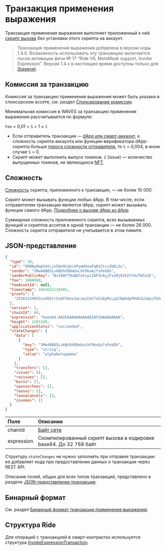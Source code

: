 # Транзакция применения выражения

Транзакция применения выражения выполняет приложенный к ней [скрипт вызова](/ru/ride/v6/script/script-types/call-script) без установки этого скрипта на аккаунт.

> Транзакция применения выражения добавлена в версии ноды 1.4.0. Возможность использовать эту транзакцию включается после активации фичи №&nbsp;17 “Ride V6, MetaMask support, Invoke Expression”. Версии 1.4.x в настоящее время доступны только для [Stagenet](/ru/blockchain/blockchain-network/).

## Комиссия за транзакцию

Комиссия за транзакцию применения выражения может быть указана в спонсорском ассете, см. раздел [Спонсирование комиссии](/ru/blockchain/waves-protocol/sponsored-fee).

Минимальная комиссия в WAVES за транзакцию применения выражения рассчитывается по формуле:

`Fee` = 0,01 + `S` + 1 × `I`

* Если отправитель транзакции — [dApp или смарт-аккаунт](/ru/blockchain/account/dapp), а сложность скрипта аккаунта или функции-верификатора dApp-скрипта больше [порога сложности отправителя](/ru/ride/limits/), то `S` = 0,004, в ином случае `S` = 0.
* Скрипт может выполнить выпуск токенов. `I` (issue) — количество выпущенных токенов, не являющихся [NFT](/ru/blockchain/token/non-fungible-token).

## Сложность

[Сложность](/ru/ride/base-concepts/complexity) скрипта, приложенного к транзакции, — не более 10&nbsp;000.

Скрипт может вызывать функции любых dApp. В том числе, если отправителем транзакции является dApp, скрипт может вызывать функции самого dApp. [Подробнее о вызове dApp из dApp](/ru/ride/advanced/dapp-to-dapp)

Суммарная сложность приложенного скрипта, всех вызываемых функций и скриптов ассетов в одной транзакции — не более 26&nbsp;000. Сложность скрипта отправителя не учитывается в этом лимите.

## JSON-представление

```json
{
  "type": 18,
  "id": "DN9Ny8mph4tLjn58e9CqhckPymH9zwPqBSZtcv2bBi3u",
  "sender": "3Mw48B85LvkBUhhDDmUvLhF9koAzfsPekDb",
  "senderPublicKey": "BvJEWY79uQEFetuyiZAF5U4yjPioMj9J6ZrF9uTNfe3E",
  "fee": 1000000,
  "feeAssetId": null,
  "timestamp": 1601652119485,
  "proofs": [
    "2536V2349X3cuVEK1rSxQf3HneJwLimjCmCfoG1QyMLLq1CNp6dpPKUG3Lb4pu76XqLe3nWyo3HAEwGoALgBhxkF"
  ],
  "version": 1,
  "chainId": 84,
  "expression": "base64:AAIEAAAAAAAAAAQIAhIAAAAAAAAA",
  "height": 1203100,
  "applicationStatus": "succeeded",
  "stateChanges": {
    "data": [
      {
        "key": "3Mw48B85LvkBUhhDDmUvLhF9koAzfsPekDb",
        "type": "string",
        "value": "alphabetagamma"
      }
    ],
    "transfers": [],
    "issues": [],
    "reissues": [],
    "burns": [],
    "sponsorFees": [],
    "leases": [],
    "leaseCancels": [],
    "invokes": []
  }
}
```

| Поле | Описание |
| :--- | :--- |
| chainId | [Байт сети](/ru/blockchain/blockchain-network/#байт-сети) |
| expression | Скомпилированный скрипт вызова в кодировке base64. До 32&nbsp;768 байт |

Структуру `stateChanges` не нужно заполнять при отправке транзакции: ее добавляет нода при предоставлении данных о транзакции через REST API.

Описание полей, общих для всех типов транзакций, представлено в разделе [JSON-представление транзакции](/ru/blockchain/transaction/#json-представление-транзакции).

## Бинарный формат

См. раздел [Бинарный формат транзакции применения выражения](/ru/blockchain/binary-format/transaction-binary-format/invoke-expression-transaction-binary-format).

## Структура Ride

Для операций с транзакцией в смарт-контрактах используется структура [InvokeExpressionTransaction](/ru/ride/v6/structures/transaction-structures/invoke-expression-transaction).
